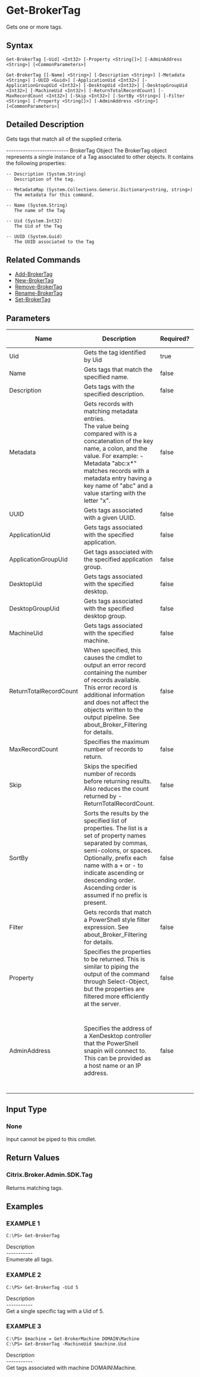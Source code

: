 ﻿# Get-BrokerTag

   Gets one or more tags.

## Syntax
```
Get-BrokerTag [-Uid] <Int32> [-Property <String[]>] [-AdminAddress <String>] [<CommonParameters>]

Get-BrokerTag [[-Name] <String>] [-Description <String>] [-Metadata <String>] [-UUID <Guid>] [-ApplicationUid <Int32>] [-ApplicationGroupUid <Int32>] [-DesktopUid <Int32>] [-DesktopGroupUid <Int32>] [-MachineUid <Int32>] [-ReturnTotalRecordCount] [-MaxRecordCount <Int32>] [-Skip <Int32>] [-SortBy <String>] [-Filter <String>] [-Property <String[]>] [-AdminAddress <String>] [<CommonParameters>]
```

## Detailed Description
   Gets tags that match all of the supplied criteria.


-------------------------- BrokerTag Object
The BrokerTag object represents a single instance of a Tag associated to other objects. It contains the following properties:

    -- Description (System.String)
       Description of the tag.

    -- MetadataMap (System.Collections.Generic.Dictionary<string, string>)
       The metadata for this command.

    -- Name (System.String)
       The name of the Tag

    -- Uid (System.Int32)
       The Uid of the Tag

    -- UUID (System.Guid)
       The UUID associated to the Tag

## Related Commands
  * [Add-BrokerTag](Add-BrokerTag/)
  * [New-BrokerTag](New-BrokerTag/)
  * [Remove-BrokerTag](Remove-BrokerTag/)
  * [Rename-BrokerTag](Rename-BrokerTag/)
  * [Set-BrokerTag](Set-BrokerTag/)
## Parameters

| Name   | Description | Required? | Pipeline Input | Default Value |
| --- | --- | --- | --- | --- |
| Uid | Gets the tag identified by Uid | true | false |  |
| Name | Gets tags that match the specified name. | false | false |  |
| Description | Gets tags with the specified description. | false | false |  |
| Metadata | Gets records with matching metadata entries.<br>The value being compared with is a concatenation of the key name, a colon, and the value. For example: -Metadata "abc:x*" matches records with a metadata entry having a key name of "abc" and a value starting with the letter "x". | false | false |  |
| UUID | Gets tags associated with a given UUID. | false | false |  |
| ApplicationUid | Gets tags associated with the specified application. | false | false |  |
| ApplicationGroupUid | Get tags associated with the specified application group. | false | false |  |
| DesktopUid | Gets tags associated with the specified desktop. | false | false |  |
| DesktopGroupUid | Gets tags associated with the specified desktop group. | false | false |  |
| MachineUid | Gets tags associated with the specified machine. | false | false |  |
| ReturnTotalRecordCount | When specified, this causes the cmdlet to output an error record containing the number of records available. This error record is additional information and does not affect the objects written to the output pipeline. See about_Broker_Filtering for details. | false | false | False |
| MaxRecordCount | Specifies the maximum number of records to return. | false | false | 250 |
| Skip | Skips the specified number of records before returning results. Also reduces the count returned by -ReturnTotalRecordCount. | false | false | 0 |
| SortBy | Sorts the results by the specified list of properties. The list is a set of property names separated by commas, semi-colons, or spaces. Optionally, prefix each name with a + or - to indicate ascending or descending order. Ascending order is assumed if no prefix is present. | false | false | The default sort order is by name or unique identifier. |
| Filter | Gets records that match a PowerShell style filter expression. See about_Broker_Filtering for details. | false | false |  |
| Property | Specifies the properties to be returned. This is similar to piping the output of the command through Select-Object, but the properties are filtered more efficiently at the server. | false | false |  |
| AdminAddress | Specifies the address of a XenDesktop controller that the PowerShell snapin will connect to. This can be provided as a host name or an IP address. | false | false | Localhost. Once a value is provided by any cmdlet, this value will become the default. |

## Input Type
### None
   Input cannot be piped to this cmdlet.
## Return Values
### Citrix.Broker.Admin.SDK.Tag
   Returns matching tags.
## Examples

### EXAMPLE 1
```
C:\PS> Get-BrokerTag
```
   Description<br>-----------<br>Enumerate all tags.
### EXAMPLE 2
```
C:\PS> Get-BrokerTag -Uid 5
```
   Description<br>-----------<br>Get a single specific tag with a Uid of 5.
### EXAMPLE 3
```
C:\PS> $machine = Get-BrokerMachine DOMAIN\Machine
C:\PS> Get-BrokerTag -MachineUid $machine.Uid
```
   Description<br>-----------<br>Get tags associated with machine DOMAIN\Machine.
